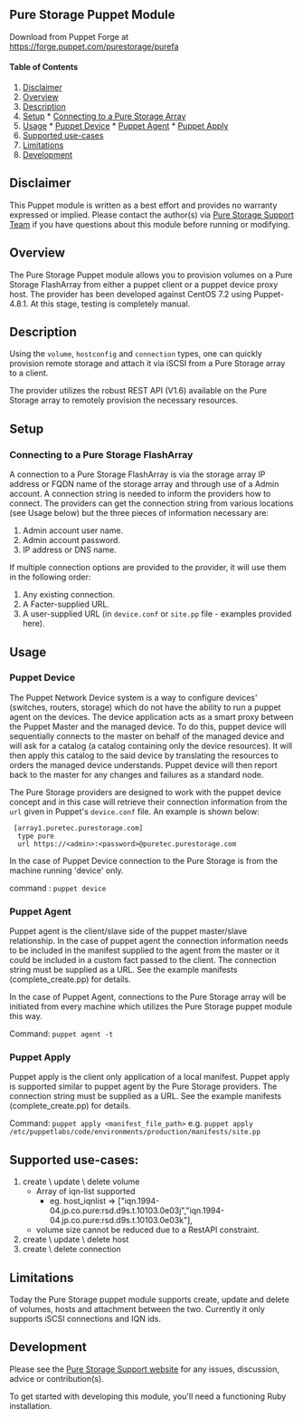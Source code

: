 ## Pure Storage Puppet Module

Download from Puppet Forge at https://forge.puppet.com/purestorage/purefa

#### Table of Contents

  1. [Disclaimer](#disclaimer)
  2. [Overview](#overview)
  3. [Description](#description)
  4. [Setup](#setup)
    * [Connecting to a Pure Storage Array](#connecting-to-a-purestorage-array)
  5. [Usage](#usage)
    * [Puppet Device](#puppet-device)
    * [Puppet Agent](#puppet-agent)
    * [Puppet Apply](#puppet-apply)
  6. [Supported use-cases](#supported-use-cases)  
  7. [Limitations](#limitations)
  8. [Development](#development)

## Disclaimer

This Puppet module is written as a best effort and provides no warranty expressed or
implied. Please contact the author(s) via [Pure Storage Support Team](https://www.purestorage.com/support.html) if you have
questions about this module before running or modifying.

## Overview

The Pure Storage Puppet module allows you to provision volumes on a Pure Storage FlashArray
from either a puppet client or a puppet device proxy host. The provider has
been developed against CentOS 7.2 using Puppet-4.8.1. At this stage, testing
is completely manual.

## Description

Using the `volume`, `hostconfig` and `connection` types, one
can quickly provision remote storage and attach it via iSCSI from a
Pure Storage array to a client.

The provider utilizes the robust REST API (V1.6) available on the Pure Storage
array to remotely provision the necessary resources.

## Setup

### Connecting to a Pure Storage FlashArray

A connection to a Pure Storage FlashArray is via the storage array IP address 
or FQDN name of the storage array and through use of a Admin account. 
A connection string is needed to inform the providers how to connect. 
The providers can get the connection string from various locations 
(see Usage below) but the three pieces of information necessary are:

  1. Admin account user name.
  2. Admin account password.
  3. IP address or DNS name.

If multiple connection options are provided to the provider, it will use them
in the following order:

  1. Any existing connection.
  2. A Facter-supplied URL.
  3. A user-supplied URL (in `device.conf` or `site.pp` file - examples provided here).

## Usage

### Puppet Device

The Puppet Network Device system is a way to configure devices' (switches,
routers, storage) which do not have the ability to run a puppet agent on
the devices. The device application acts as a smart proxy between the Puppet
Master and the managed device. To do this, puppet device will
sequentially connects to the master on behalf of the managed device
and will ask for a catalog (a catalog containing only the device
resources). It will then apply this catalog to the said device by translating
the resources to orders the managed device understands. Puppet device will
then report back to the master for any changes and failures as a standard node.

The Pure Storage providers are designed to work with the puppet device concept and
in this case will retrieve their connection information from the `url` given
in Puppet's `device.conf` file. An example is shown below:

     [array1.puretec.purestorage.com]
      type pure
      url https://<admin>:<password>@puretec.purestorage.com

In the case of Puppet Device connection to the Pure Storage is from the machine
running 'device' only.

command : `puppet device`

### Puppet Agent

Puppet agent is the client/slave side of the puppet master/slave relationship.
In the case of puppet agent the connection information needs to be included in
the manifest supplied to the agent from the master or it could be included
in a custom fact passed to the client. The connection string must be supplied
as a URL. See the example manifests (complete_create.pp) for details.

In the case of Puppet Agent, connections to the Pure Storage array will be
initiated from every machine which utilizes the Pure Storage puppet module this
way.

Command: `puppet agent -t`

### Puppet Apply

Puppet apply is the client only application of a local manifest. Puppet apply
is supported similar to puppet agent by the Pure Storage providers. 
The connection string must be supplied as a URL. See the example 
manifests (complete_create.pp) for details.

Command: `puppet apply <manifest_file_path>`
   e.g. `puppet apply /etc/puppetlabs/code/environments/production/manifests/site.pp`

## Supported use-cases:

   1. create \ update \ delete volume
      * Array of iqn-list supported
        - eg.  host_iqnlist =>  ["iqn.1994-04.jp.co.pure:rsd.d9s.t.10103.0e03j","iqn.1994-04.jp.co.pure:rsd.d9s.t.10103.0e03k"],
      * volume size cannot be reduced due to a RestAPI constraint.
   2. create \ update \ delete host
   3. create \ delete connection

## Limitations

Today the Pure Storage puppet module supports create, update and delete of 
volumes, hosts and attachment between the two. 
Currently it only supports iSCSI connections and IQN ids.

## Development

Please see the [Pure Storage Support website](https://www.purestorage.com/support.html) for any issues,
discussion, advice or contribution(s).

To get started with developing this module, you'll need a functioning Ruby installation.
